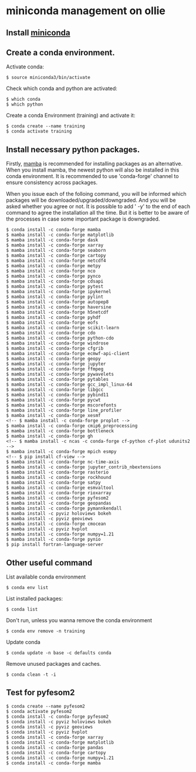 
# miniconda management on ollie

## Install [miniconda](https://docs.conda.io/en/latest/miniconda.html)


## Create a conda environment.

Activate conda:

    $ source miniconda3/bin/activate

Check which conda and python are activated:

    $ which conda
    $ which python

Create a conda Environment (training) and activate it:

    $ conda create --name training
    $ conda activate training

## Install necessary python packages.
Firstly, [mamba](https://github.com/mamba-org/mamba) is recommended for installing packages as an alternative. When you install mamba, the newest python will also be installed in this conda environment. It is recommended to use 'conda-forge' channel to ensure consistency across packages.

When you issue each of the folloing command, you will be informed which packages will be downloaded/upgraded/downgraded. And you will be asked whether you agree or not. It is possible to add ' -y' to the end of each command to agree the installation all the time. But it is better to be aware of the processes in case some important package is downgraded.

    $ conda install -c conda-forge mamba
    $ mamba install -c conda-forge matplotlib
    $ mamba install -c conda-forge dask
    $ mamba install -c conda-forge xarray
    $ mamba install -c conda-forge seaborn
    $ mamba install -c conda-forge cartopy
    $ mamba install -c conda-forge netcdf4
    $ mamba install -c conda-forge metpy
    $ mamba install -c conda-forge nco
    $ mamba install -c conda-forge pynco
    $ mamba install -c conda-forge cdsapi
    $ mamba install -c conda-forge pytest
    $ mamba install -c conda-forge ipykernel
    $ mamba install -c conda-forge pylint
    $ mamba install -c conda-forge autopep8
    $ mamba install -c conda-forge haversine
    $ mamba install -c conda-forge h5netcdf
    $ mamba install -c conda-forge pyhdf
    $ mamba install -c conda-forge eofs
    $ mamba install -c conda-forge scikit-learn
    $ mamba install -c conda-forge cdo
    $ mamba install -c conda-forge python-cdo
    $ mamba install -c conda-forge windrose
    $ mamba install -c conda-forge cfgrib
    $ mamba install -c conda-forge ecmwf-api-client
    $ mamba install -c conda-forge geopy
    $ mamba install -c conda-forge jupyter
    $ mamba install -c conda-forge ffmpeg
    $ mamba install -c conda-forge pywavelets
    $ mamba install -c conda-forge pytables
    $ mamba install -c conda-forge gcc_impl_linux-64
    $ mamba install -c conda-forge libgcc
    $ mamba install -c conda-forge pybind11
    $ mamba install -c conda-forge pycwt
    $ mamba install -c conda-forge mscorefonts
    $ mamba install -c conda-forge line_profiler
    $ mamba install -c conda-forge xesmf
    <!-- $ mamba install -c conda-forge proplot -->
    $ mamba install -c conda-forge cmip6_preprocessing
    $ mamba install -c conda-forge bottleneck
    $ mamba install -c conda-forge gh
    <!-- $ mamba install -c ncas -c conda-forge cf-python cf-plot udunits2 -->
    $ mamba install -c conda-forge mpich esmpy
    <!-- $ pip install cf-view -->
    $ mamba install -c conda-forge nc-time-axis
    $ mamba install -c conda-forge jupyter_contrib_nbextensions
    $ mamba install -c conda-forge rasterio
    $ mamba install -c conda-forge rockhound
    $ mamba install -c conda-forge satpy
    $ mamba install -c conda-forge esmvaltool
    $ mamba install -c conda-forge rioxarray
    $ mamba install -c conda-forge pyfesom2
    $ mamba install -c conda-forge geopandas
    $ mamba install -c conda-forge pymannkendall
    $ mamba install -c pyviz holoviews bokeh
    $ mamba install -c pyviz geoviews
    $ mamba install -c conda-forge cmocean
    $ mamba install -c pyviz hvplot
    $ mamba install -c conda-forge numpy=1.21
    $ mamba install -c conda-forge pynio
    $ pip install fortran-language-server



## Other useful command

List available conda environment

    $ conda env list

List installed packages:

    $ conda list

Don't run, unless you wanna remove the conda environment

    $ conda env remove -n training

Update conda

    $ conda update -n base -c defaults conda

Remove unused packages and caches.

    $ conda clean -t -i


## Test for pyfesom2

    $ conda create --name pyfesom2
    $ conda activate pyfesom2
    $ conda install -c conda-forge pyfesom2
    $ conda install -c pyviz holoviews bokeh
    $ conda install -c pyviz geoviews
    $ conda install -c pyviz hvplot
    $ conda install -c conda-forge xarray
    $ conda install -c conda-forge matplotlib
    $ conda install -c conda-forge pandas
    $ conda install -c conda-forge cartopy
    $ conda install -c conda-forge numpy=1.21
    $ conda install -c conda-forge mamba
